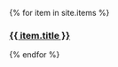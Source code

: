 {% for item in site.items %}	
    <h3><a href="{{ item.url }}">{{ item.title }}</a></h3>
{% endfor %} 
